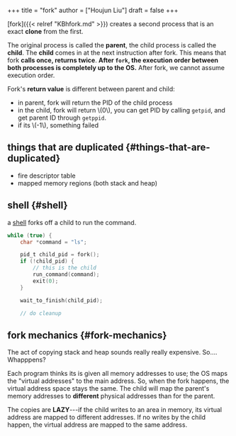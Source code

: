+++
title = "fork"
author = ["Houjun Liu"]
draft = false
+++

[fork]({{< relref "KBhfork.md" >}}) creates a second process that is an exact **clone** from the first.

The original process is called the **parent**, the child process is called the **child**. The **child** comes in at the next instruction after fork. This means that fork **calls once, returns twice**. **After `fork`, the execution order between both processes is completely up to the OS.** After fork, we cannot assume execution order.

Fork's **return value** is different between parent and child:

-   in parent, fork will return the PID of the child process
-   in the child, fork will return \\(0\\), you can get PID by calling `getpid`, and get parent ID through `getppid`.
-   if its \\(-1\\), something failed


## things that are duplicated {#things-that-are-duplicated}

-   fire descriptor table
-   mapped memory regions (both stack and heap)


## shell {#shell}

a [shell](#shell) forks off a child to run the command.

```C
while (true) {
    char *command = "ls";

    pid_t child_pid = fork();
    if (!child_pid) {
        // this is the child
        run_command(command);
        exit(0);
    }

    wait_to_finish(child_pid);

    // do cleanup
```


## fork mechanics {#fork-mechanics}

The act of copying stack and heap sounds really really expensive. So.... Whapppens?

Each program thinks its is given all memory addresses to use; the OS maps the "virtual addresses" to the main address. So, when the fork happens, the virtual address space stays the same. The child will map the parent's memory addresses to **different** physical addresses than for the parent.

The copies are **LAZY**---if the child writes to an area in memory, its virtual address are mapped to different addresses. If no writes by the child happen, the virtual address are mapped to the same address.
